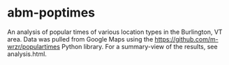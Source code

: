 # abm-poptimes

An analysis of popular times of various location types in the Burlington, VT area. Data was pulled from Google Maps using the https://github.com/m-wrzr/populartimes Python library. For a summary-view of the results, see analysis.html.
